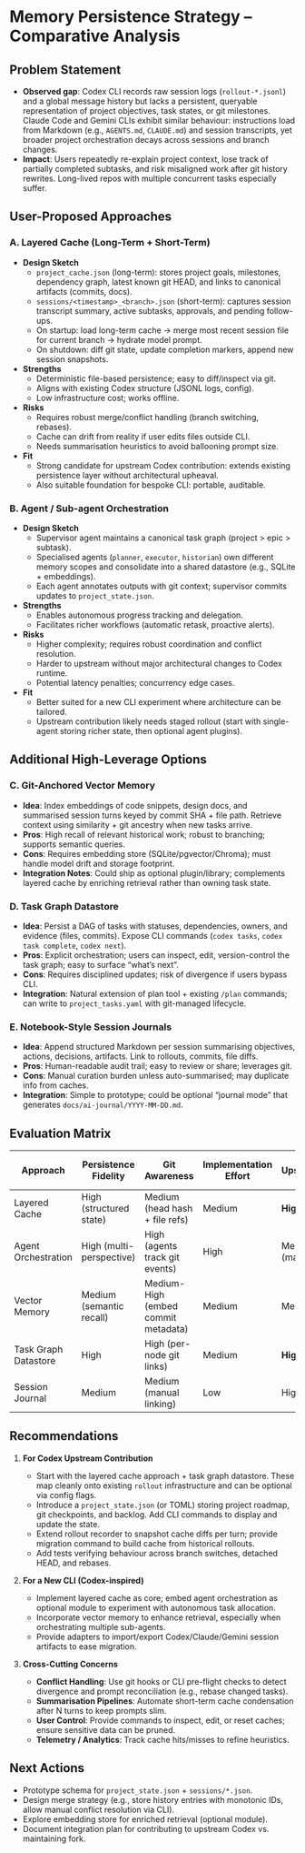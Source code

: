 # Memory Persistence Strategy – Comparative Analysis

## Problem Statement
- **Observed gap**: Codex CLI records raw session logs (`rollout-*.jsonl`) and a global message history but lacks a persistent, queryable representation of project objectives, task states, or git milestones. Claude Code and Gemini CLIs exhibit similar behaviour: instructions load from Markdown (e.g., `AGENTS.md`, `CLAUDE.md`) and session transcripts, yet broader project orchestration decays across sessions and branch changes.
- **Impact**: Users repeatedly re-explain project context, lose track of partially completed subtasks, and risk misaligned work after git history rewrites. Long-lived repos with multiple concurrent tasks especially suffer.

## User-Proposed Approaches

### A. Layered Cache (Long-Term + Short-Term)
- **Design Sketch**
  - `project_cache.json` (long-term): stores project goals, milestones, dependency graph, latest known git HEAD, and links to canonical artifacts (commits, docs).
  - `sessions/<timestamp>_<branch>.json` (short-term): captures session transcript summary, active subtasks, approvals, and pending follow-ups.
  - On startup: load long-term cache → merge most recent session file for current branch → hydrate model prompt.
  - On shutdown: diff git state, update completion markers, append new session snapshots.
- **Strengths**
  - Deterministic file-based persistence; easy to diff/inspect via git.
  - Aligns with existing Codex structure (JSONL logs, config).
  - Low infrastructure cost; works offline.
- **Risks**
  - Requires robust merge/conflict handling (branch switching, rebases).
  - Cache can drift from reality if user edits files outside CLI.
  - Needs summarisation heuristics to avoid ballooning prompt size.
- **Fit**
  - Strong candidate for upstream Codex contribution: extends existing persistence layer without architectural upheaval.
  - Also suitable foundation for bespoke CLI: portable, auditable.

### B. Agent / Sub-agent Orchestration
- **Design Sketch**
  - Supervisor agent maintains a canonical task graph (project > epic > subtask).
  - Specialised agents (`planner`, `executor`, `historian`) own different memory scopes and consolidate into a shared datastore (e.g., SQLite + embeddings).
  - Each agent annotates outputs with git context; supervisor commits updates to `project_state.json`.
- **Strengths**
  - Enables autonomous progress tracking and delegation.
  - Facilitates richer workflows (automatic retask, proactive alerts).
- **Risks**
  - Higher complexity; requires robust coordination and conflict resolution.
  - Harder to upstream without major architectural changes to Codex runtime.
  - Potential latency penalties; concurrency edge cases.
- **Fit**
  - Better suited for a new CLI experiment where architecture can be tailored.
  - Upstream contribution likely needs staged rollout (start with single-agent storing richer state, then optional agent plugins).

## Additional High-Leverage Options

### C. Git-Anchored Vector Memory
- **Idea**: Index embeddings of code snippets, design docs, and summarised session turns keyed by commit SHA + file path. Retrieve context using similarity + git ancestry when new tasks arrive.
- **Pros**: High recall of relevant historical work; robust to branching; supports semantic queries.
- **Cons**: Requires embedding store (SQLite/pgvector/Chroma); must handle model drift and storage footprint.
- **Integration Notes**: Could ship as optional plugin/library; complements layered cache by enriching retrieval rather than owning task state.

### D. Task Graph Datastore
- **Idea**: Persist a DAG of tasks with statuses, dependencies, owners, and evidence (files, commits). Expose CLI commands (`codex tasks`, `codex task complete`, `codex next`).
- **Pros**: Explicit orchestration; users can inspect, edit, version-control the task graph; easy to surface “what’s next”.
- **Cons**: Requires disciplined updates; risk of divergence if users bypass CLI.
- **Integration**: Natural extension of plan tool + existing `/plan` commands; can write to `project_tasks.yaml` with git-managed lifecycle.

### E. Notebook-Style Session Journals
- **Idea**: Append structured Markdown per session summarising objectives, actions, decisions, artifacts. Link to rollouts, commits, file diffs.
- **Pros**: Human-readable audit trail; easy to review or share; leverages git.
- **Cons**: Manual curation burden unless auto-summarised; may duplicate info from caches.
- **Integration**: Simple to prototype; could be optional “journal mode” that generates `docs/ai-journal/YYYY-MM-DD.md`.

## Evaluation Matrix

| Approach | Persistence Fidelity | Git Awareness | Implementation Effort | Upstreamability | Standalone CLI Potential | Notes |
| --- | --- | --- | --- | --- | --- | --- |
| Layered Cache | High (structured state) | Medium (head hash + file refs) | Medium | **High** | High | Needs conflict resolution + summarisation |
| Agent Orchestration | High (multi-perspective) | High (agents track git events) | High | Medium-Low (major refactor) | **Very High** | Consider optional plugin to minimise disruption |
| Vector Memory | Medium (semantic recall) | Medium-High (embed commit metadata) | Medium | Medium | High | Works best paired with other approaches |
| Task Graph Datastore | High | High (per-node git links) | Medium | **High** | High | Aligns with plan/update_plan concepts |
| Session Journal | Medium | Medium (manual linking) | Low | High | Medium | Good for transparency; less automation |

## Recommendations
1. **For Codex Upstream Contribution**
   - Start with the layered cache approach + task graph datastore. These map cleanly onto existing `rollout` infrastructure and can be optional via config flags.
   - Introduce a `project_state.json` (or TOML) storing project roadmap, git checkpoints, and backlog. Add CLI commands to display and update the state.
   - Extend rollout recorder to snapshot cache diffs per turn; provide migration command to build cache from historical rollouts.
   - Add tests verifying behaviour across branch switches, detached HEAD, and rebases.

2. **For a New CLI (Codex-inspired)**
   - Implement layered cache as core; embed agent orchestration as optional module to experiment with autonomous task allocation.
   - Incorporate vector memory to enhance retrieval, especially when orchestrating multiple sub-agents.
   - Provide adapters to import/export Codex/Claude/Gemini session artifacts to ease migration.

3. **Cross-Cutting Concerns**
   - **Conflict Handling**: Use git hooks or CLI pre-flight checks to detect divergence and prompt reconciliation (e.g., rebase changed tasks).
   - **Summarisation Pipelines**: Automate short-term cache condensation after N turns to keep prompts slim.
   - **User Control**: Provide commands to inspect, edit, or reset caches; ensure sensitive data can be pruned.
   - **Telemetry / Analytics**: Track cache hits/misses to refine heuristics.

## Next Actions
- Prototype schema for `project_state.json` + `sessions/*.json`.
- Design merge strategy (e.g., store history entries with monotonic IDs, allow manual conflict resolution via CLI).
- Explore embedding store for enriched retrieval (optional module).
- Document integration plan for contributing to upstream Codex vs. maintaining fork.
